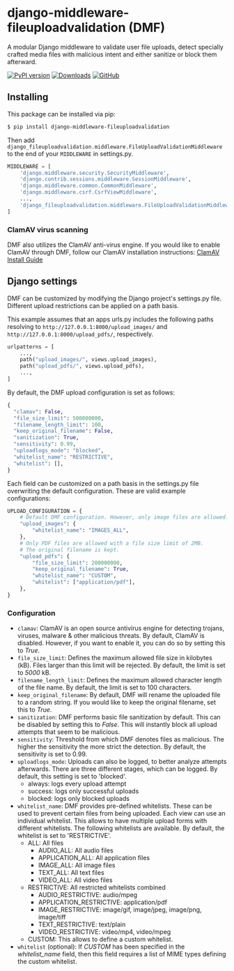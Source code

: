 # django-middleware-fileuploadvalidation (DMF)

 A modular Django middleware to validate user file uploads, detect specially crafted media files with malicious intent and either sanitize or block them afterward. 

[![PyPI version](https://img.shields.io/pypi/v/django-middleware-fileuploadvalidation.svg?logo=pypi&logoColor=FFE873)](https://pypi.org/project/django-middleware-fileuploadvalidation/)
[![Downloads](https://img.shields.io/pypi/dw/django-middleware-fileuploadvalidation)](LICENSE)
[![GitHub](https://img.shields.io/github/license/IV1T3/django-middleware-fileuploadvalidation.svg)](LICENSE)

## Installing

This package can be installed via pip:

```bash
$ pip install django-middleware-fileuploadvalidation
```

Then add `django_fileuploadvalidation.middleware.FileUploadValidationMiddleware` to the end of your `MIDDLEWARE` in settings.py.

```python
MIDDLEWARE = [
    'django.middleware.security.SecurityMiddleware',
    'django.contrib.sessions.middleware.SessionMiddleware',
    'django.middleware.common.CommonMiddleware',
    'django.middleware.csrf.CsrfViewMiddleware',
    ...,
    'django_fileuploadvalidation.middleware.FileUploadValidationMiddleware',
]
```

### ClamAV virus scanning
DMF also utilizes the ClamAV anti-virus engine. If you would like to enable ClamAV through DMF, follow our ClamAV installation instructions: [ClamAV Install Guide](https://github.com/IV1T3/django-middleware-fileuploadvalidation/blob/main/_CLAMAV_INSTALL_GUIDE.md)

## Django settings
DMF can be customized by modifying the Django project's settings.py file. Different upload restrictions can be applied on a path basis.

This example assumes that an apps urls.py includes the following paths resolving to `http://127.0.0.1:8000/upload_images/` and `http://127.0.0.1:8000/upload_pdfs/`, respectively.
```python
urlpatterns = [
    ...,
    path("upload_images/", views.upload_images),
    path("upload_pdfs/", views.upload_pdfs),
    ...,
]
```

By default, the DMF upload configuration is set as follows:
  
```python
{
  "clamav": False,
  "file_size_limit": 500000000,
  "filename_length_limit": 100,
  "keep_original_filename": False,
  "sanitization": True,
  "sensitivity": 0.99,
  "uploadlogs_mode": "blocked",
  "whitelist_name": "RESTRICTIVE",
  "whitelist": [],
}
```

Each field can be customized on a path basis in the settings.py file overwriting the default configuration.
These are valid example configurations:
```python
UPLOAD_CONFIGURATION = {
    # Default DMF configuration. However, only image files are allowed.
    "upload_images": {
        "whitelist_name": "IMAGES_ALL",
    },
    # Only PDF files are allowed with a file size limit of 2MB.
    # The original filename is kept.
    "upload_pdfs": {
        "file_size_limit": 200000000,
        "keep_original_filename": True,
        "whitelist_name": "CUSTOM",
        "whitelist": ["application/pdf"],
    },
}
```

### Configuration 
  - `clamav`: ClamAV is an open source antivirus engine for detecting trojans, viruses, malware & other malicious threats. By default, ClamAV is disabled. However, if you want to enable it, you can do so by setting this to *True*.
  - `file_size_limit`: Defines the maximum allowed file size in kilobytes (kB). Files larger than this limit will be rejected. By default, the limit is set to *5000* kB.
  - `filename_length_limit`: Defines the maximum allowed character length of the file name. By default, the limit is set to 100 characters.
  - `keep_original_filename`: By default, DMF will rename the uploaded file to a random string. If you would like to keep the original filename, set this to *True*.
  - `sanitization`: DMF performs basic file sanitization by default. This can be disabled by setting this to *False*. This will instantly block all upload attempts that seem to be malicious.
  - `sensitivity`: Threshold from which DMF denotes files as malicious. The higher the sensitivity the more strict the detection. By default, the sensitivity is set to 0.99.
  - `uploadlogs_mode`: Uploads can also be logged, to better analyze attempts afterwards. There are three different stages, which can be logged. By default, this setting is set to 'blocked'.
    - always: logs every upload attempt
    - success: logs only successful uploads
    - blocked: logs only blocked uploads
  - `whitelist_name`: DMF provides pre-defined whitelists. These can be used to prevent certain files from being uploaded. Each view can use an individual whitelist. This allows to have multiple upload forms with different whitelists. The following whitelists are available. By default, the whitelist is set to 'RESTRICTIVE'.
    - ALL: All files
      - AUDIO_ALL: All audio files
      - APPLICATION_ALL: All application files
      - IMAGE_ALL: All image files
      - TEXT_ALL: All text files
      - VIDEO_ALL: All video files
    - RESTRICTIVE: All restricted whitelists combined
      - AUDIO_RESTRICTIVE: audio/mpeg
      - APPLICATION_RESTRICTIVE: application/pdf
      - IMAGE_RESTRICTIVE: image/gif, image/jpeg, image/png, image/tiff
      - TEXT_RESTRICTIVE: text/plain
      - VIDEO_RESTRICTIVE: video/mp4, video/mpeg
    - CUSTOM: This allows to define a custom whitelist.
  - `whitelist` (optional): If *CUSTOM* has been specified in the *whitelist_name* field, then this field requires a list of MIME types defining the custom whitelist. 

